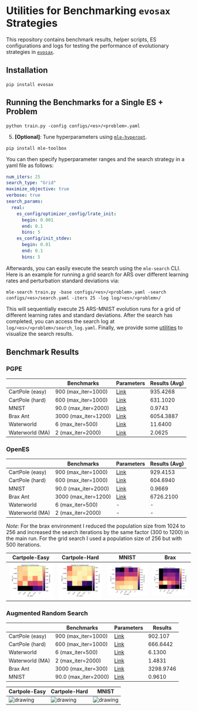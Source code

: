# Utilities for Benchmarking `evosax` Strategies

This repository contains benchmark results, helper scripts, ES configurations and logs for testing the performance of evolutionary strategies in [`evosax`](https://github.com/RobertTLange/evosax/).

## Installation

```
pip install evosax
```

## Running the Benchmarks for a Single ES + Problem

```
python train.py -config configs/<es>/<problem>.yaml
```

5. **[Optional]**: Tune hyperparameters using [`mle-hyperopt`](https://github.com/mle-infrastructure/mle-hyperopt).

```
pip install mle-toolbox
```

You can then specify hyperparameter ranges and the search strategy in a yaml file as follows:

```yaml
num_iters: 25
search_type: "Grid"
maximize_objective: true
verbose: true
search_params:
  real:
    es_config/optimizer_config/lrate_init:
      begin: 0.001
      end: 0.1
      bins: 5
    es_config/init_stdev:
      begin: 0.01
      end: 0.1
      bins: 5
```

Afterwards, you can easily execute the search using the `mle-search` CLI. Here is an example for running a grid search for ARS over different learning rates and perturbation standard deviations via:

```
mle-search train.py -base configs/<es>/<problem>.yaml -search configs/<es>/search.yaml -iters 25 -log log/<es>/<problem>/
```

This will sequentially execute 25 ARS-MNIST evolution runs for a grid of different learning rates and standard deviations. After the search has completed, you can access the search log at `log/<es>/<problem>/search_log.yaml`. Finally, we provide some [utilities](viz_grid.ipynb) to visualize the search results.

## Benchmark Results

### PGPE


|   | Benchmarks | Parameters | Results (Avg) |
|---|---|---|---|
CartPole (easy) | 	900 (max_iter=1000)|[Link](https://github.com/RobertTLange/evosax-benchmarks/blob/main/configs/PGPE/cartpole_easy.yaml)| 935.4268 |
CartPole (hard)	| 600 (max_iter=1000)|[Link](https://github.com/RobertTLange/evosax-benchmarks/blob/main/configs/PGPE/cartpole_hard.yaml)| 631.1020 |
MNIST	| 90.0 (max_iter=2000)	| [Link](https://github.com/RobertTLange/evosax-benchmarks/blob/main/configs/PGPE/mnist.yaml)| 0.9743 |
Brax Ant |	3000 (max_iter=1200) |[Link](https://github.com/RobertTLange/evosax-benchmarks/blob/main/configs/PGPE/brax_ant.yaml)| 6054.3887 |
Waterworld	| 6 (max_iter=500)	 | [Link](https://github.com/RobertTLange/evosax-benchmarks/blob/main/configs/PGPE/waterworld.yaml)| 11.6400 |
Waterworld (MA)	| 2 (max_iter=2000)	| [Link](https://github.com/RobertTLange/evosax-benchmarks/blob/main/configs/PGPE/waterworld_ma.yaml) | 2.0625 |


### OpenES


|   | Benchmarks | Parameters | Results (Avg) |
|---|---|---|---|
CartPole (easy) | 	900 (max_iter=1000)|[Link](https://github.com/RobertTLange/evosax-benchmarks/blob/main/configs/OpenES/cartpole_easy.yaml)| 929.4153 |
CartPole (hard)	| 600 (max_iter=1000)|[Link](https://github.com/RobertTLange/evosax-benchmarks/blob/main/configs/OpenES/cartpole_hard.yaml)| 604.6940 |
MNIST	| 90.0 (max_iter=2000)	| [Link](https://github.com/RobertTLange/evosax-benchmarks/blob/main/configs/OpenES/mnist.yaml)| 0.9669 |
Brax Ant |	3000 (max_iter=1200) |[Link](https://github.com/RobertTLange/evosax-benchmarks/blob/main/configs/OpenES/brax_ant.yaml)| 6726.2100 |
Waterworld	| 6 (max_iter=500)	 | - | - |
Waterworld (MA)	| 2 (max_iter=2000)	| - | - |


*Note*: For the brax environment I reduced the population size from 1024 to 256 and increased the search iterations by the same factor (300 to 1200) in the main run. For the grid search I used a population size of 256 but with 500 iterations.

| Cartpole-Easy  | Cartpole-Hard | MNIST | Brax|
|---|---|---|---|
<img src="https://github.com/RobertTLange/evojax-benchmarks/blob/main/figures/OpenES/cartpole_easy.png?raw=true" alt="drawing" width="200" />|<img src="https://github.com/RobertTLange/evojax-benchmarks/blob/main/figures/OpenES/cartpole_hard.png?raw=true" alt="drawing" width="200" />| <img src="https://github.com/RobertTLange/evojax-benchmarks/blob/main/figures/OpenES/mnist.png?raw=true" alt="drawing" width="200" /> | <img src="https://github.com/RobertTLange/evojax-benchmarks/blob/main/figures/OpenES/brax.png?raw=true" alt="drawing" width="200" /> |
### Augmented Random Search


|   | Benchmarks | Parameters | Results |
|---|---|---|---|
CartPole (easy) | 	900 (max_iter=1000)|[Link](https://github.com/RobertTLange/evosax-benchmarks/blob/main/configs/ARS/cartpole_easy.yaml)| 902.107 |
CartPole (hard)	| 600 (max_iter=1000)|[Link](https://github.com/RobertTLange/evosax-benchmarks/blob/main/configs/ARS/cartpole_hard.yaml)| 666.6442 |
Waterworld	| 6 (max_iter=500)	 |[Link](https://github.com/RobertTLange/evosax-benchmarks/blob/main/configs/ARS/waterworld.yaml)| 6.1300 |
Waterworld (MA)	| 2 (max_iter=2000)	| [Link](https://github.com/RobertTLange/evosax-benchmarks/blob/main/configs/ARS/waterworld_ma.yaml)| 1.4831 |
Brax Ant |	3000 (max_iter=300) |[Link](https://github.com/RobertTLange/evosax-benchmarks/blob/main/configs/ARS/brax_ant.yaml)| 3298.9746 |
MNIST	| 90.0 (max_iter=2000)	| [Link](https://github.com/RobertTLange/evosax-benchmarks/blob/main/configs/ARS/mnist.yaml)| 0.9610 |


| Cartpole-Easy  | Cartpole-Hard | MNIST | 
|---|---|---|
<img src="https://github.com/RobertTLange/evosax-benchmarks/blob/main/figures/ARS/cartpole_easy.png?raw=true" alt="drawing" width="200" />|<img src="https://github.com/RobertTLange/evosax-benchmarks/blob/main/figures/ARS/cartpole_hard.png?raw=true" alt="drawing" width="200" />| <img src="https://github.com/RobertTLange/evosax-benchmarks/blob/main/figures/ARS/mnist.png?raw=true" alt="drawing" width="200" /> |